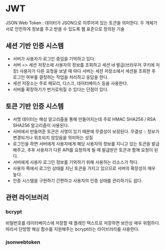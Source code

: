 # JWT

JSON Web Token :
데이터가 JSON으로 이루어져 있는 토큰을 의미한다.
두 개체가 서로 안전하게 정보를 주고 받을 수 있도록 웹 표준으로 정의된 기술



## 세션 기반 인증 시스템

- 서버가 사용자가 로그인 중임을 기억하고 있다.
- 서버 => 세션 저장소에 사용자의 정보를 조회하고 세션 id 발급(브라우저 쿠키에 저장)
  사용자가 다른 요청을 보낼 때 마다 서버는 세션 저장소에서 세션을 조회한 후 로그인 여부를 결정하는 작업을 처리하고 응답을 한다.
- 세션 저장소는 주로 메모리, 디스크, 데이터베이스 등을 사용한다.
- 서버를 확장하기가 번거로워질 수 있다는 단점이 있다.

## 토큰 기반 인증 시스템

- 서명 데이터는 해싱 알고리즘을 통해 만들어지는데 주로 HMAC SHA256 / RSA SHA256 알고리즘이 사용된다.
- 서버에서 만들어준 토큰은 서명이 있기 때문에 무결성이 보장된다.
  무결성 :: 정보가 변경되거나 위조되지 않았음을 의미하는 성질
- 로그인을 하면 서버에게 사용자에게 해당 사용자의 정보를 지니고 있는 토큰을 발급해주고, 추후 사용자가 다른 API를 요청하게 될 때 발급받은 토큰과 함께 요청이 된다.
- 서버에게 사용자 로그인 정보를 기억하기 위해 사용하는 리소스가 적다.
- 사용자 쪽에서 로그인 상태를 지닌 토큰을 가지고 있으므로 서버의 확장성이 매우 높다.
- 인증 시스템을 구현하기 간편하고 사용자의 인증 상태를 관리하기도 쉽다.



## 관련 라이브러리

### bcrypt

비밀번호를 데이터베이스에 저장할 때 플레인 텍스트로 저장하면 보안상 매우 위험하다.
따라서 단방향 해싱 함수를 지원해주는 bcrypt라는 라이브러리를 사용한다.



### jsonwebtoken

